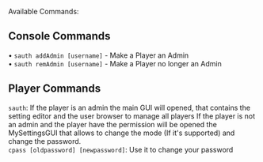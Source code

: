 Available Commands:

## Console Commands
• `sauth addAdmin [username]` - Make a Player an Admin<br>
• `sauth remAdmin [username]` - Make a Player no longer an Admin<br>

## Player Commands
`sauth`:  If the player is an admin the main GUI will opened, that contains the setting editor and the user browser to manage all players
If the player is not an admin and the player have the permission will be opened the MySettingsGUI that allows to change the mode (If it's supported) and change the password.
<br>
`cpass [oldpassword] [newpassword]`: Use it to change your password